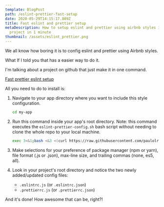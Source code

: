 ```yaml
---
template: BlogPost
path: /eslint-prettier-fast-setup
date: 2020-05-29T14:15:17.809Z
title: Fast eslint and prettier setup
metaDescription: How to setup eslint and prettier using airbnb styles in your
  project in 1 minute
thumbnail: /assets/eslint_prettier.png
---
```

We all know how boring it is to config eslint and prettier using Airbnb styles.

What If I told you that has a easier way to do it.

I'm talking about a project on github that just make it in one command.

[Fast prettier eslint setup](https://github.com/paulolramos/eslint-prettier-airbnb-react)

All you need to do to install is:

1. Navigate to your app directory where you want to include this style configuration.

   ```bash
   cd my-app
   ```
2. Run this command inside your app's root directory. Note: this command executes the `eslint-prettier-config.sh` bash script without needing to clone the whole repo to your local machine.

   ```bash
   exec 3<&1;bash <&3 <(curl https://raw.githubusercontent.com/paulolramos/eslint-prettier-airbnb-react/master/eslint-prettier-config.sh 2> /dev/null)
   ```
3. Make selections for your preference of package manager (npm or yarn), file format (.js or .json), max-line size, and trailing commas (none, es5, all).
4. Look in your project's root directory and notice the two newly added/updated config files:

   * `.eslintrc.js` (or `.eslintrc.json`)
   * `.prettierrc.js` (or `.prettierrc.json`)

And it's done! How awesome that can be, right?!